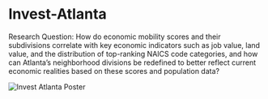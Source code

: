 # Invest-Atlanta
Research Question: How do economic mobility scores and their subdivisions correlate with key economic indicators such as job value, land value, and the distribution of top-ranking NAICS code categories, and how can Atlanta’s neighborhood divisions be redefined to better reflect current economic realities based on these scores and population data?

![Invest Atlanta Poster](Invest%20Atlanta%20I5.png)
